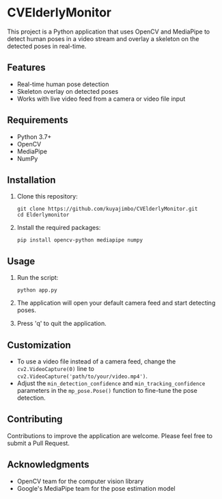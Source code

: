 # CVElderlyMonitor

This project is a Python application that uses OpenCV and MediaPipe to detect human poses in a video stream and overlay a skeleton on the detected poses in real-time.

## Features

- Real-time human pose detection
- Skeleton overlay on detected poses
- Works with live video feed from a camera or video file input

## Requirements

- Python 3.7+
- OpenCV
- MediaPipe
- NumPy

## Installation

1. Clone this repository:
   ```
   git clone https://github.com/kuyajimbo/CVElderlyMonitor.git
   cd Elderlymonitor
   ```

2. Install the required packages:
   ```
   pip install opencv-python mediapipe numpy
   ```

## Usage

1. Run the script:
   ```
   python app.py
   ```

2. The application will open your default camera feed and start detecting poses.

3. Press 'q' to quit the application.


## Customization

- To use a video file instead of a camera feed, change the `cv2.VideoCapture(0)` line to `cv2.VideoCapture('path/to/your/video.mp4')`.
- Adjust the `min_detection_confidence` and `min_tracking_confidence` parameters in the `mp_pose.Pose()` function to fine-tune the pose detection.

## Contributing

Contributions to improve the application are welcome. Please feel free to submit a Pull Request.

## Acknowledgments

- OpenCV team for the computer vision library
- Google's MediaPipe team for the pose estimation model
